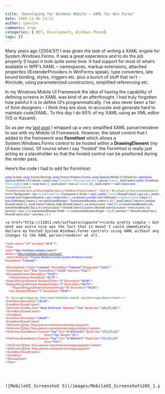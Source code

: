 ```yaml
---

title: "Developing for Windows Mobile – XAML for Win Forms"
date: 2009-11-06 14:51
author: spencen
comments: true
categories: [.NET, Development, Windows Phone]
tags: []
---
```



Many years ago (2004/5?) I was given the task of writing a XAML engine for System.Windows.Forms. It was a great experience and to do the job properly (I hope) it took quite some time. It had support for most of what’s available in WPF’s XAML – namespaces, markup extensions, attached properites (IExtenderProviders in WinForms speak), type converters, late bound binding, styles, triggers etc. plus a bunch of stuff that isn’t - #include, using parameterized constructors, simplified referencing etc.
  

In my Windows Mobile UI Framework the idea of having the capability of defining screens in XAML was kind of an afterthought. I had truly forgotten how painful it is to define UI’s programmatically. I’ve also never been a fan of form designers – I think they are slow, in-accurate and generate hard to maintain code/XAML. To this day I do 90% of my XAML using an XML editor (VS or Kaxaml).
  

So as per my [last post](http://blog.spencen.com/2009/10/27/developing-for-windows-mobile-ndash-mobile-xaml.aspx) I whipped up a very simplified XAML parser/renderer to use with my Mobile UI Framework. However, the latest control that I added to the framework was **FormHost** which allows a System.Windows.Forms control to be hosted within a **DrawingElement** (my UI base class). Of course when I say “hosted” the FormHost is really just acting as a placeholder so that the hosted control can be positioned during the render pass.
  

Here’s the code I had to add for FormHost:
  

<font size="1"><font face="Verdana"><span style="color: blue">using </span>System;
<span style="color: blue">using </span>System.Drawing;
<span style="color: blue">using </span>System.Windows.Forms;
<span style="color: blue">using </span>Spencen.Mobile.UI.Primitives;
<span style="color: blue">namespace </span>Spencen.Mobile.UI.Controls
{
<span style="color: blue">public class </span><span style="color: #2b91af">FormHost </span>: </font></font><font size="1"><font face="Verdana"><span style="color: #2b91af">DrawingContainer
</span>{
<span style="color: blue">private </span><span style="color: #2b91af">Control </span>_hostControl;
<span style="color: blue">public </span>FormHost( <span style="color: #2b91af">IDrawingHost </span>host ) : <span style="color: blue">base</span>( host )
{
_hostControl = host <span style="color: blue">as </span><span style="color: #2b91af">Control</span>;
<span style="color: blue">if </span>( _hostControl == <span style="color: blue">null </span>)
<span style="color: blue">throw new </span><span style="color: #2b91af">ArgumentException</span>(  
                       <span style="color: #a31515">&quot;FormHost must have an IDrawingHost that is a Windows.Forms.Control.&quot;</span>, <span style="color: #a31515">&quot;host&quot;</span>);
</font></font><font size="1"><font face="Verdana"><span style="color: green">// By default we have no background or border
</span>Background = <span style="color: blue">new </span><span style="color: #2b91af">SolidBrush</span>( <span style="color: #2b91af">Color</span>.Transparent );
Stroke = <span style="color: blue">null</span>;
}
<span style="color: blue">public </span><span style="color: #2b91af">Control </span>HostedControl { <span style="color: blue">get</span>; <span style="color: blue">set</span>; }
<span style="color: blue">public override bool </span>SupportsRotation { <span style="color: blue">get </span>{ <span style="color: blue">return false</span>; } }
<span style="color: blue">protected override void </span>OnRender( <span style="color: #2b91af">GraphicsContext </span>context )
{
<span style="color: blue">base</span>.OnRender( context );
<span style="color: blue">var </span>transformedBounds = TransformedBounds( context );
<span style="color: blue">if </span>( !_hostControl.Controls.Contains( HostedControl ) )
_hostControl.Controls.Add( HostedControl );
<span style="color: blue">var </span>newLocation = <span style="color: blue">new </span><span style="color: #2b91af">Point</span>( transformedBounds.Left, transformedBounds.Top );
<span style="color: blue">if </span>( newLocation != HostedControl.Location )
HostedControl.Location = newLocation;
<span style="color: blue">var </span>newSize = <span style="color: blue">new </span><span style="color: #2b91af">Size</span>( transformedBounds.Width + 1, transformedBounds.Height + 1);
<span style="color: blue">if </span>( newSize != HostedControl.Size )
HostedControl.Size = newSize;
}
}
}</font></font></pre>

    
    <a href="http://11011.net/software/vspaste"></a>So pretty simple – but what was extra nice was the fact that it meant I could immediately declare my hosted System.Windows.Forms controls using XAML without any changes to the XAML parser/renderer at all.
    
<pre class="code"><font size="1"><font face="Verdana"><span style="color: blue">&lt;?</span><span style="color: #a31515">xml </span><span style="color: red">version</span><span style="color: blue">=</span>&quot;<span style="color: blue">1.0</span>&quot; <span style="color: red">encoding</span><span style="color: blue">=</span>&quot;<span style="color: blue">utf-8</span>&quot; </font></font><span style="color: blue"><font size="1" face="Verdana">?&gt;
&lt;</font></span><font size="1"><font face="Verdana"><span style="color: #a31515">View
</span><span style="color: red">xmlns</span><span style="color: blue">=</span>&quot;<span style="color: blue">http://mobileui.codeplex.com/v1</span>&quot;
<span style="color: red">xmlns:x</span><span style="color: blue">=</span>&quot;<span style="color: blue"><a href="http://mobileui.codeplex.com/xaml&quot;">http://mobileui.codeplex.com/xaml</span>&quot;
</a>  <span style="color: red">xmlns:WinForms</span><span style="color: blue">=</span>&quot;<span style="color: blue">System.Windows.Forms,System.Windows.Forms</span>&quot;
<span style="color: red">DesiredSize</span><span style="color: blue">=</span>&quot;<span style="color: blue">Unbound</span>&quot;</font></font><font size="1"><font face="Verdana"><span style="color: blue">&gt;
</span></font></font><font size="1"><font face="Verdana"><span style="color: blue">
&lt;</span><span style="color: #a31515">DrawingPanel </span><span style="color: red">x:Name</span><span style="color: blue">=</span>&quot;<span style="color: blue">container</span>&quot; <span style="color: red">DesiredSize</span><span style="color: blue">=</span>&quot;<span style="color: blue">Unbound</span>&quot; <span style="color: red">Background</span><span style="color: blue">=</span>&quot;<span style="color: blue">{null}</span>&quot;</font></font><font size="1"><font face="Verdana"><span style="color: blue">&gt;
&lt;</span><span style="color: #a31515">TextElement </span><span style="color: red">Text</span><span style="color: blue">=</span>&quot;<span style="color: blue">Text</span>&quot; <span style="color: red">DesiredSize</span><span style="color: blue">=</span>&quot;<span style="color: blue">150,60</span>&quot; <span style="color: red">AutoSize</span><span style="color: blue">=</span>&quot;<span style="color: blue">True</span>&quot;/</font></font><font size="1"><font face="Verdana"><span style="color: blue">&gt; </span></font></font><font size="1"><font face="Verdana"><span style="color: blue">
&lt;</span><span style="color: #a31515">RectangleElement </span><span style="color: red">DesiredSize</span><span style="color: blue">=</span>&quot;<span style="color: blue">50,80</span>&quot;/</font></font><font size="1"><font face="Verdana"><span style="color: blue">&gt;
</span></font></font><font size="1"><font face="Verdana"><span style="color: blue">    &lt;</span><span style="color: #a31515">EllipseElement </span><span style="color: red">DesiredSize</span><span style="color: blue">=</span>&quot;<span style="color: blue">40,70</span>&quot;/</font></font><font size="1"><font face="Verdana"><span style="color: blue">&gt;
</span></font></font><font size="1"><font face="Verdana"><span style="color: blue">&lt;</span><span style="color: #a31515">RegularPolygonElement </span><span style="color: red">NumberOfSides</span><span style="color: blue">=</span>&quot;<span style="color: blue">6</span>&quot; <span style="color: red">DesiredSize</span><span style="color: blue">=</span>&quot;<span style="color: blue">80,80</span>&quot;/</font></font><font size="1"><font face="Verdana"><span style="color: blue">&gt;
</span></font></font><font size="1"><font face="Verdana"><span style="color: blue">&lt;</span><span style="color: #a31515">RegularPolygonElement </span><span style="color: red">NumberOfSides</span><span style="color: blue">=</span>&quot;<span style="color: blue">3</span>&quot; <span style="color: red">DesiredSize</span><span style="color: blue">=</span>&quot;<span style="color: blue">90,70</span>&quot;/</font></font><font size="1"><font face="Verdana"><span style="color: blue">&gt;  
        </span></font></font><font size="1"><font face="Verdana"><span style="color: blue">&lt;</span><span style="color: #a31515">RegularPolygonElement </span><span style="color: red">NumberOfSides</span><span style="color: blue">=</span>&quot;<span style="color: blue">8</span>&quot; <span style="color: red">DesiredSize</span><span style="color: blue">=</span>&quot;<span style="color: blue">80,80</span>&quot;/</font></font><font size="1"><font face="Verdana"><span style="color: blue">&gt;
</span></font></font><font size="1"><font face="Verdana"><span style="color: blue">    &lt;</span><span style="color: #a31515">Star </span><span style="color: red">NumberOfPoints</span><span style="color: blue">=</span>&quot;<span style="color: blue">5</span>&quot; <span style="color: red">DesiredSize</span><span style="color: blue">=</span>&quot;<span style="color: blue">80,80</span>&quot;/</font></font><font size="1"><font face="Verdana"><span style="color: blue">&gt;
</span></font></font><font size="1"><font face="Verdana"><span style="color: blue">
&lt;!-- </span><span style="color: green">Just to spice things up - here's some WinForms controls - just don't expect them to rotate! </span></font></font><font size="1"><font face="Verdana"><span style="color: blue">--&gt;
&lt;</span><span style="color: #a31515">FormHost </span><span style="color: red">DesiredSize</span><span style="color: blue">=</span>&quot;<span style="color: blue">240,40</span>&quot;</font></font><font size="1"><font face="Verdana"><span style="color: blue">&gt;
&lt;</span><span style="color: #a31515">FormHost.HostedControl</span></font></font><font size="1"><font face="Verdana"><span style="color: blue">&gt;
&lt;</span><span style="color: #a31515">WinForms:TextBox </span><span style="color: red">Text</span><span style="color: blue">=</span>&quot;<span style="color: blue">Hello WinForms</span>&quot; <span style="color: red">Multiline</span><span style="color: blue">=</span>&quot;<span style="color: blue">True</span>&quot; <span style="color: red">BackColor</span><span style="color: blue">=</span>&quot;<span style="color: blue">240,255,240</span>&quot;</font></font><font size="1"><font face="Verdana"><span style="color: blue">/&gt;
&lt;/</span><span style="color: #a31515">FormHost.HostedControl</span></font></font><font size="1"><font face="Verdana"><span style="color: blue">&gt;
&lt;/</span><span style="color: #a31515">FormHost</span></font></font><font size="1"><font face="Verdana"><span style="color: blue">&gt;
&lt;</span><span style="color: #a31515">FormHost </span><span style="color: red">DesiredSize</span><span style="color: blue">=</span>&quot;<span style="color: blue">240,80</span>&quot;</font></font><font size="1"><font face="Verdana"><span style="color: blue">&gt;
&lt;</span><span style="color: #a31515">FormHost.HostedControl</span></font></font><font size="1"><font face="Verdana"><span style="color: blue">&gt;
&lt;</span><span style="color: #a31515">WinForms![](http://blog.spencen.com/emoticons/tongue.png)anel</span></font></font><font size="1"><font face="Verdana"><span style="color: blue">&gt;
&lt;</span><span style="color: #a31515">WinForms![](http://blog.spencen.com/emoticons/tongue.png)anel.Controls</span></font></font><font size="1"><font face="Verdana"><span style="color: blue">&gt;
&lt;</span><span style="color: #a31515">WinForms:RadioButton </span><span style="color: red">Checked</span><span style="color: blue">=</span>&quot;<span style="color: blue">True</span>&quot; <span style="color: red">Text</span><span style="color: blue">=</span>&quot;<span style="color: blue">Is WinForms?</span>&quot; <span style="color: red">BackColor</span><span style="color: blue">=</span>&quot;<span style="color: blue">255,255,223</span>&quot;   
                                                   <span style="color: red">Dock</span><span style="color: blue">=</span>&quot;<span style="color: blue">Top</span>&quot; <span style="color: red">Height</span><span style="color: blue">=</span>&quot;<span style="color: blue">20</span>&quot;</font></font><font size="1"><font face="Verdana"><span style="color: blue">/&gt;
&lt;</span><span style="color: #a31515">WinForms:RadioButton </span><span style="color: red">Checked</span><span style="color: blue">=</span>&quot;<span style="color: blue">True</span>&quot; <span style="color: red">Text</span><span style="color: blue">=</span>&quot;<span style="color: blue">Is MobileUI?</span>&quot; <span style="color: red">BackColor</span><span style="color: blue">=</span>&quot;<span style="color: blue">255,255,223</span>&quot;   
                                                   <span style="color: red">Dock</span><span style="color: blue">=</span>&quot;<span style="color: blue">Fill</span>&quot;</font></font><font size="1"><font face="Verdana"><span style="color: blue">/&gt;
&lt;/</span><span style="color: #a31515">WinForms![](http://blog.spencen.com/emoticons/tongue.png)anel.Controls</span></font></font><font size="1"><font face="Verdana"><span style="color: blue">&gt;
&lt;/</span><span style="color: #a31515">WinForms![](http://blog.spencen.com/emoticons/tongue.png)anel</span></font></font><font size="1"><font face="Verdana"><span style="color: blue">&gt;
&lt;/</span><span style="color: #a31515">FormHost.HostedControl</span></font></font><font size="1"><font face="Verdana"><span style="color: blue">&gt;
&lt;/</span><span style="color: #a31515">FormHost</span></font></font><font size="1"><font face="Verdana"><span style="color: blue">&gt;
&lt;/</span><span style="color: #a31515">DrawingPanel</span></font></font><font size="1"><font face="Verdana"><span style="color: blue">&gt;
&lt;/</span><span style="color: #a31515">View</span><span style="color: blue">&gt;</span></font></font>

<a href="http://11011.net/software/vspaste"></a>


![MobileUI_Screenshot 5](/images/MobileUI_Screenshot%205_1.png "MobileUI_Screenshot 5")


